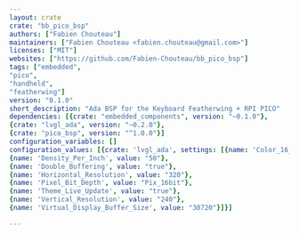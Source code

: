 ```yaml
---
layout: crate
crate: "bb_pico_bsp"
authors: ["Fabien Chouteau"]
maintainers: ["Fabien Chouteau <fabien.chouteau@gmail.com>"]
licenses: ["MIT"]
websites: ["https://github.com/Fabien-Chouteau/bb_pico_bsp"]
tags: ["embedded",
"pico",
"handheld",
"featherwing"]
version: "0.1.0"
short_description: "Ada BSP for the Keyboard Featherwing + RPI PICO"
dependencies: [{crate: "embedded_components", version: "~0.1.0"},
{crate: "lvgl_ada", version: "~0.2.0"},
{crate: "pico_bsp", version: "^1.0.0"}]
configuration_variables: []
configuration_values: [{crate: 'lvgl_ada', settings: [{name: 'Color_16_SWAP', value: "true"}, 
{name: 'Density_Per_Inch', value: "50"}, 
{name: 'Double_Buffering', value: "true"}, 
{name: 'Horizontal_Resolution', value: "320"}, 
{name: 'Pixel_Bit_Depth', value: "Pix_16bit"}, 
{name: 'Theme_Live_Update', value: "true"}, 
{name: 'Vertical_Resolution', value: "240"}, 
{name: 'Virtual_Display_Buffer_Size', value: "30720"}]}]

---
```




